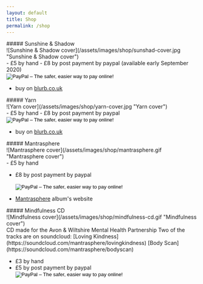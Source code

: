 ```yaml
---
layout: default
title: Shop
permalink: /shop
---
```


<div class="shop-item">
##### Sunshine & Shadow
<div class="graphic">
![Sunshine & Shadow cover](/assets/images/shop/sunshad-cover.jpg "Sunshine & Shadow cover")
</div>

<div class="info">
- &pound;5 by hand
- &pound;8 by post payment by paypal (available early September 2020)  
    <form action="https://www.paypal.com/cgi-bin/webscr" method="post" target="_top">
    <input type="hidden" name="cmd" value="_s-xclick">
    <input type="hidden" name="hosted_button_id" value="7QV7W7X7EL9RJ">
    <input type="image" src="https://www.paypalobjects.com/en_GB/i/btn/btn_buynow_SM.gif" border="0" name="submit" alt="PayPal – The safer, easier way to pay online!">
    </form>

- buy on [blurb.co.uk](https://www.blurb.co.uk/b/10258007-sunshine-and-shadow)
</div>
</div>


<div class="shop-item">
##### Yarn
<div class="graphic">
![Yarn cover](/assets/images/shop/yarn-cover.jpg "Yarn cover")  
</div>

<div class="info">
- &pound;5 by hand
- &pound;8 by post payment by paypal 
    <form action="https://www.paypal.com/cgi-bin/webscr" method="post" target="_top">
    <input type="hidden" name="cmd" value="_s-xclick">
    <input type="hidden" name="hosted_button_id" value="LXC8HCD5FJR5A">
    <input type="image" src="https://www.paypalobjects.com/en_GB/i/btn/btn_buynow_SM.gif" border="0" name="submit" alt="PayPal – The safer, easier way to pay online!">
    </form>

- buy on [blurb.co.uk](https://www.blurb.co.uk/b/10210368-yarn)
</div>
</div>


<div class="shop-item">
##### Mantrasphere
<div class="graphic">
![Mantrasphere cover](/assets/images/shop/mantrasphere.gif "Mantrasphere cover")  
</div>

<div class="info">
- &pound;5 by hand

- &pound;8 by post payment by paypal 
    <form action="https://www.paypal.com/cgi-bin/webscr" method="post" target="_top">
    <input type="hidden" name="cmd" value="_s-xclick">
    <input type="hidden" name="hosted_button_id" value="89NJ993PW445W">
    <input type="image" src="https://www.paypalobjects.com/en_GB/i/btn/btn_buynow_SM.gif" border="0" name="submit" alt="PayPal – The safer, easier way to pay online!">
    </form>

- [Mantrasphere](https://mantrasphere.co.uk) album's website  
</div>
</div>

<div class="shop-item">
##### Mindfulness CD
<div class="graphic">
![Mindfulness cover](/assets/images/shop/mindfulness-cd.gif "Mindfulness cover")  
</div>

<div class="info">
CD made for the Avon & Wiltshire Mental Health Partnership  
Two of the tracks are on soundcloud:  
[Loving Kindness](https://soundcloud.com/mantrasphere/lovingkindness)  
[Body Scan](https://soundcloud.com/mantrasphere/bodyscan)

- &pound;3 by hand  
- &pound;5 by post payment by paypal 
    <form action="https://www.paypal.com/cgi-bin/webscr" method="post" target="_top">
    <input type="hidden" name="cmd" value="_s-xclick">
    <input type="hidden" name="hosted_button_id" value="UGMP8AX2XG2SQ">
    <input type="image" src="https://www.paypalobjects.com/en_GB/i/btn/btn_buynow_SM.gif" border="0" name="submit" alt="PayPal – The safer, easier way to pay online!">
    </form>

</div>
</div>
